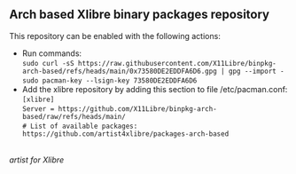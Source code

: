 Arch based Xlibre binary packages repository
--------------------------------------------

This repository can be enabled with the following actions:

* Run commands:\
  `sudo curl -sS https://raw.githubusercontent.com/X11Libre/binpkg-arch-based/refs/heads/main/0x73580DE2EDDFA6D6.gpg | gpg --import -`\
  `sudo pacman-key --lsign-key 73580DE2EDDFA6D6`
* Add the xlibre repository by adding this section to file /etc/pacman.conf:\
  `[xlibre]`\
  `Server = https://github.com/X11Libre/binpkg-arch-based/raw/refs/heads/main/`\
  `# List of available packages: https://github.com/artist4xlibre/packages-arch-based`

\
_artist for Xlibre_

